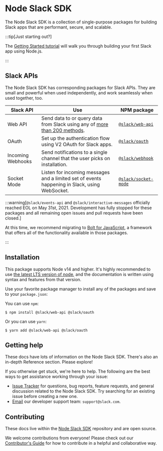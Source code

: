# Node Slack SDK

The Node Slack SDK is a collection of single-purpose packages for building Slack apps that are performant, secure, and scalable.

:::tip[Just starting out?] 

The [Getting Started tutorial](/node-slack-sdk/getting-started) will walk you through building your first Slack app using Node.js.

:::

## Slack APIs

The Node Slack SDK has corresponding packages for Slack APIs. They are small and powerful when used independently, and work seamlessly when used together, too.

| Slack API    | Use | NPM package      |
|--------------|--------------|-------------------|
| Web API      | Send data to or query data from Slack using any of [more than 200 methods](/reference/methods). | [`@slack/web-api`](/node-slack-sdk/web-api) |
| OAuth        | Set up the authentication flow using V2 OAuth for Slack apps. | [`@slack/oauth`](/node-slack-sdk/oauth) |
| Incoming Webhooks | Send notifications to a single channel that the user picks on installation. | [`@slack/webhook`](/node-slack-sdk/webhook) |
| Socket Mode  | Listen for incoming messages and a limited set of events happening in Slack, using WebSocket. | [`@slack/socket-mode`](/node-slack-sdk/socket-mode) |

:::warning[`@slack/events-api` and `@slack/interactive-messages` officially reached EOL on May 31st, 2021. Development has fully stopped for these packages and all remaining open issues and pull requests have been closed.]

At this time, we recommend migrating to [Bolt for JavaScript](/bolt-js), a framework that offers all of the functionality available in those packages.

:::

## Installation

This package supports Node v14 and higher. It's highly recommended to use [the latest LTS version of
node](https://github.com/nodejs/Release#release-schedule), and the documentation is written using syntax and features from that version.

Use your favorite package manager to install any of the packages and save to your `package.json`:

You can use `npm`:

```shell
$ npm install @slack/web-api @slack/oauth
```

Or you can use `yarn`:

```shell
$ yarn add @slack/web-api @slack/oauth
```

## Getting help

These docs have lots of information on the Node Slack SDK. There's also an in-depth Reference section. Please explore!

If you otherwise get stuck, we're here to help. The following are the best ways to get assistance working through your issue:

* [Issue Tracker](http://github.com/slackapi/node-slack-sdk/issues) for questions, bug reports, feature requests, and general discussion related to the Node Slack SDK. Try searching for an existing issue before creating a new one.
* [Email](mailto:support@slack.com) our developer support team: `support@slack.com`.

## Contributing

These docs live within the [Node Slack SDK](https://github.com/slackapi/node-slack-sdk) repository and are open source.

We welcome contributions from everyone! Please check out our
[Contributor's Guide](https://github.com/slackapi/node-slack-sdk/blob/main/.github/contributing.md) for how to contribute in a helpful and collaborative way.
